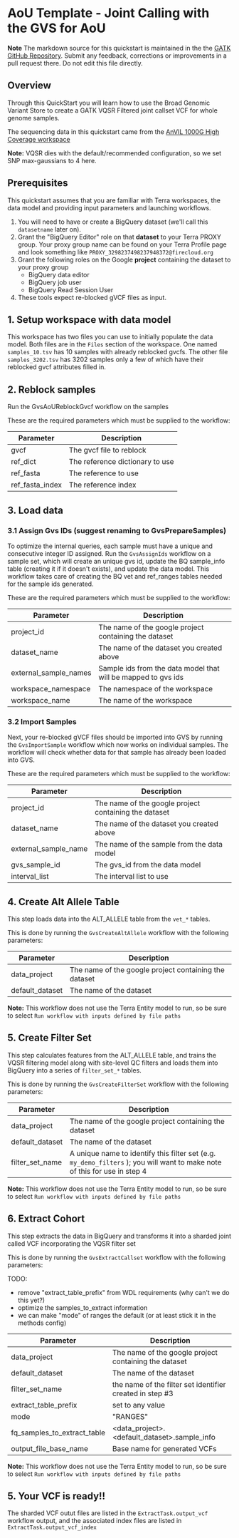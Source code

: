 # AoU Template - Joint Calling with the GVS for AoU 

**Note** The markdown source for this quickstart is maintained in the the  [GATK GitHub Repository](https://github.com/broadinstitute/gatk/blob/ah_var_store/scripts/variantstore/TERRA_QUICKSTART.md).  Submit any feedback, corrections or improvements in a pull request there.  Do not edit this file directly.

## Overview
Through this QuickStart you will learn how to use the Broad Genomic Variant Store to create a GATK VQSR Filtered joint callset VCF for whole genome samples.

The sequencing data in this quickstart came from the [AnVIL 1000G High Coverage workspace](https://app.terra.bio/#workspaces/anvil-datastorage/1000G-high-coverage-2019)

**Note:** VQSR dies with the default/recommended configuration, so we set SNP max-gaussians to 4 here.

## Prerequisites

This quickstart assumes that you are familiar with Terra workspaces, the data model and providing input parameters and launching workflows.

1. You will need to have or create a BigQuery dataset (we'll call this `datasetname` later on). 
2. Grant the "BigQuery Editor" role on that **dataset** to your Terra PROXY group.  Your proxy group name can be found on your Terra Profile page and look something like `PROXY_3298237498237948372@firecloud.org`
3. Grant the following roles on the Google **project** containing the dataset to your proxy group
    - BigQuery data editor
    - BigQuery job user
    - BigQuery Read Session User
4. These tools expect re-blocked gVCF files as input.

## 1. Setup workspace with data model
This workspace has two files you can use to initially populate the data model. Both files are in the `Files` section of the workspace. One named `samples_10.tsv` has 10 samples with already reblocked gvcfs. The other file `samples_3202.tsv` has 3202 samples only a few of which have their reblocked gvcf attributes filled in. 

## 2. Reblock samples
Run the GvsAoUReblockGvcf workflow on the samples

These are the required parameters which must be supplied to the workflow:

| Parameter      | Description |
| ----------------- | ----------- |
| gvcf | The gvcf file to reblock |
| ref_dict      		| The reference dictionary to use       |
| ref_fasta      	| The reference to use      |
| ref\_fasta_index   | The reference index       |


## 3. Load data
### 3.1 Assign Gvs IDs (suggest renaming to GvsPrepareSamples)
To optimize the internal queries, each sample must have a unique and consecutive integer ID assigned. Run the `GvsAssignIds` workflow on a sample set, which will create an unique gvs id, update the BQ sample\_info table (creating it if it doesn't exists), and update the data model. This workflow takes care of creating the BQ vet and ref_ranges tables needed for the sample ids generated.

These are the required parameters which must be supplied to the workflow:

| Parameter      | Description |
| ----------------- | ----------- |
| project_id | The name of the google project containing the dataset |
| dataset_name      | The name of the dataset you created above       |
| external\_sample_names      | Sample ids from the data model that will be mapped to gvs ids       |
| workspace_namespace      | The namespace of the workspace       |
| workspace_name      | The name of the workspace       |


### 3.2 Import Samples

Next, your re-blocked gVCF files should be imported into GVS by running the `GvsImportSample` workflow which now works on individual samples. The workflow will check whether data for that sample has already been loaded into GVS.

These are the required parameters which must be supplied to the workflow:

| Parameter      | Description |
| ----------------- | ----------- |
| project_id | The name of the google project containing the dataset |
| dataset_name      | The name of the dataset you created above       |
| external\_sample_name | The name of the sample from the data model |
| gvs\_sample_id | The gvs_id from the data model |
| interval_list | The interval list to use |


## 4. Create Alt Allele Table
This step loads data into the ALT_ALLELE table from the `vet_*` tables.

This is done by running the `GvsCreateAltAllele` workflow with the following parameters:

| Parameter      | Description |
| ----------------- | ----------- |
| data_project | The name of the google project containing the dataset |
| default_dataset      | The name of the dataset  |

**Note:** This workflow does not use the Terra Entity model to run, so be sure to select `Run workflow with inputs defined by file paths`

## 5. Create Filter Set

This step calculates features from the ALT_ALLELE table, and trains the VQSR filtering model along with site-level QC filters and loads them into BigQuery into a series of `filter_set_*` tables.  

This is done by running the `GvsCreateFilterSet` workflow with the following parameters:

| Parameter      | Description |
| ----------------- | ----------- |
| data_project | The name of the google project containing the dataset |
| default_dataset      | The name of the dataset  |
| filter\_set_name | A unique name to identify this filter set (e.g. `my_demo_filters` ); you will want to make note of this for use in step 4  |

**Note:** This workflow does not use the Terra Entity model to run, so be sure to select `Run workflow with inputs defined by file paths`

## 6. Extract Cohort

This step extracts the data in BigQuery and transforms it into a sharded joint called VCF incorporating the VQSR filter set

This is done by running the `GvsExtractCallset` workflow with the following parameters:

TODO: 
 - remove "extract_table_prefix" from WDL requirements (why can't we do this yet?)
 - optimize the samples_to_extract information
 - we can make "mode" of ranges the default (or at least stick it in the methods config)
 
| Parameter      | Description |
| ----------------- | ----------- |
| data_project | The name of the google project containing the dataset |
| default_dataset      | The name of the dataset  |
| filter\_set_name | the name of the filter set identifier created in step #3 |
| extract\_table_prefix | set to any value |
| mode | "RANGES" |
| fq\_samples\_to\_extract_table | <data_project>.<default_dataset>.sample_info |
| output_file\_base\_name | Base name for generated VCFs |

**Note:** This workflow does not use the Terra Entity model to run, so be sure to select `Run workflow with inputs defined by file paths`

## 5. Your VCF is ready!!

The sharded VCF outut files are listed in the `ExtractTask.output_vcf` workflow output, and the associated index files are listed in `ExtractTask.output_vcf_index`

